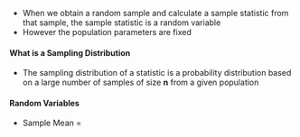 * When we obtain a random sample and calculate a sample statistic from that sample, the sample statistic is a random variable 
* However the population parameters are fixed
#### What is a Sampling Distribution
* The sampling distribution of a statistic is a probability distribution based on a large number of samples of size **n** from a given population
#### Random Variables
* Sample Mean = 